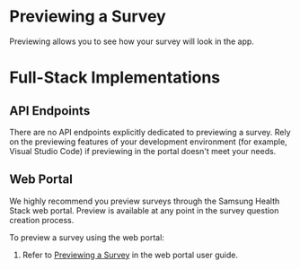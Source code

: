 
# Previewing a Survey



Previewing allows you to see how your survey will look in the app.

# Full-Stack Implementations

## API Endpoints

There are no API endpoints explicitly dedicated to previewing a survey. Rely on the previewing features of your development environment (for example, Visual Studio Code) if previewing in the portal doesn't meet your needs.

## Web Portal

We highly recommend you preview surveys through the Samsung Health Stack web portal. Preview is available at any point in the survey question creation process.

To preview a survey using the web portal:

1. Refer to [Previewing a Survey](../../../../portal-guide/content-creation/previewing-a-survey.md) in the web portal user guide.

